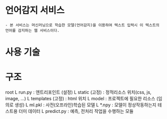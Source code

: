 # 언어감지 서비스
    - 본 서비스는 머신러닝으로 학습한 모델(언어감지)을 이용하여 텍스트 입력시 이 텍스트의 언어를 감지하는 웹 서비스이다.

# 사용 기술

# 구조
root
L run.py            : 엔트리포인트 (설정)
L static (고정)     : 정적리소스 위치(css, js, image, ...)
L templates (고정)  : html 위치
L model             : 프로젝트에 필요한 리소스 (임의로 생성)
    L ml.pkl        : 사전(오프라인)학습된 모델
    L *.npy         : 모델이 정상작동하는지 테스트용 더미 데이터
    L predict.py    : 예측, 전처리 작업을 수행하는 모듈


